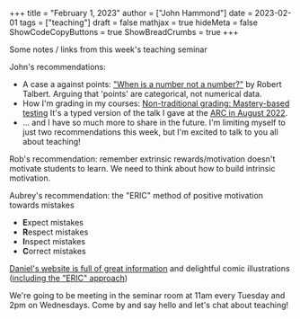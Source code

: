 +++
title = "February 1, 2023"
author = ["John Hammond"]
date = 2023-02-01
tags = ["teaching"]
draft = false
mathjax = true
hideMeta = false
ShowCodeCopyButtons = true
ShowBreadCrumbs = true
+++

Some notes / links from this week's teaching seminar
<!--more-->

John's recommendations: 
- A case a against points: ["When is a number not a number?"](https://gradingforgrowth.com/p/when-is-a-number-not-a-number) by Robert Talbert.  Arguing that 'points' are categorical, not numerical data.
- How I'm grading in my courses: [Non-traditional grading: Mastery-based testing](https://jmhammond.github.io/blog/non_traditional_grading1/)  It's a typed version of the talk I gave at the [ARC in August 2022](https://wichita.hosted.panopto.com/Panopto/Pages/Viewer.aspx?id=e5d0bcde-6686-47dd-bc22-aef3016c2966). 
- ... and I have so much more to share in the future. I'm limiting myself to just two recommendations this week, but I'm excited to talk to you all about teaching!

Rob's recommendation: remember extrinsic rewards/motivation doesn't motivate students to learn.  We need to think about how to build intrinsic motivation.

Aubrey's recommendation: the "ERIC" method of positive motivation towards mistakes
- **E**xpect mistakes
- **R**espect mistakes
- **I**nspect mistakes
- **C**orrect mistakes


[Daniel's website is full of great information](https://www.math.wichita.edu/~trousdale/) and delightful comic illustrations ([including the "ERIC" approach](https://www.math.wichita.edu/~trousdale/positive/))


We're going to be meeting in the seminar room at 11am every Tuesday and 2pm on Wednesdays. Come by and say hello and let's chat about teaching!